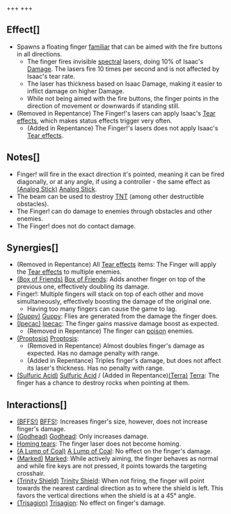 +++
+++

Effect[]
--------


* Spawns a floating finger [familiar](/wiki/Familiar "Familiar") that can be aimed with the fire buttons in all directions.
	+ The finger fires invisible [spectral](/wiki/Spectral "Spectral") lasers, doing 10% of Isaac's [Damage](/wiki/Damage "Damage"). The lasers fire 10 times per second and is not affected by Isaac's tear rate.
	+ The laser has thickness based on Isaac Damage, making it easier to inflict damage on higher Damage.
	+ While not being aimed with the fire buttons, the finger points in the direction of movement or downwards if standing still.
* (Removed in Repentance) The Finger!'s lasers can apply Isaac's [Tear effects](/wiki/Tear_effects "Tear effects"), which makes status effects trigger very often.
	+ (Added in Repentance) The Finger!'s lasers does not apply Isaac's [Tear effects](/wiki/Tear_effects "Tear effects").


Notes[]
-------


* Finger! will fire in the exact direction it's pointed, meaning it can be fired diagonally, or at any angle, if using a controller - the same effect as [(Analog Stick)](/wiki/Analog_Stick "Analog Stick") [Analog Stick](/wiki/Analog_Stick "Analog Stick").
* The beam can be used to destroy [TNT](/wiki/TNT "TNT") (among other destructible obstacles).
* The Finger! can do damage to enemies through obstacles and other enemies.
* The Finger! does not do contact damage.


Synergies[]
-----------


* (Removed in Repentance) All [Tear effects](/wiki/Tear_effects "Tear effects") items: The Finger will apply the [Tear effects](/wiki/Tear_effects "Tear effects") to multiple enemies.
* [(Box of Friends)](/wiki/Box_of_Friends "Box of Friends") [Box of Friends](/wiki/Box_of_Friends "Box of Friends"): Adds another finger on top of the previous one, effectively doubling its damage.
* Finger!: Multiple fingers will stack on top of each other and move simultaneously, effectively boosting the damage of the original one.
	+ Having too many fingers can cause the game to lag.
* [(Guppy)](/wiki/Guppy "Guppy") [Guppy](/wiki/Guppy "Guppy"): Flies are generated from the damage the finger does.
* [(Ipecac)](/wiki/Ipecac "Ipecac") [Ipecac](/wiki/Ipecac "Ipecac"): The finger gains massive damage boost as expected.
	+ (Removed in Repentance) The finger can [poison](/wiki/Poison "Poison") enemies.
* [(Proptosis)](/wiki/Proptosis "Proptosis") [Proptosis](/wiki/Proptosis "Proptosis"):
	+ (Removed in Repentance) Almost doubles finger's damage as expected. Has no damage penalty with range.
	+ (Added in Repentance) Triples finger's damage, but does not affect its laser's thickness. Has no penalty with range.
* [(Sulfuric Acid)](/wiki/Sulfuric_Acid "Sulfuric Acid") [Sulfuric Acid](/wiki/Sulfuric_Acid "Sulfuric Acid") / (Added in Repentance)[(Terra)](/wiki/Terra "Terra") [Terra](/wiki/Terra "Terra"): The finger has a chance to destroy rocks when pointing at them.


Interactions[]
--------------


* [(BFFS!)](/wiki/BFFS! "BFFS!") [BFFS!](/wiki/BFFS! "BFFS!"): Increases finger's size, however, does not increase finger's damage.
* [(Godhead)](/wiki/Godhead "Godhead") [Godhead](/wiki/Godhead "Godhead"): Only increases damage.
* [Homing tears](/wiki/Homing_tears "Homing tears"): The finger laser does not become homing.
* [(A Lump of Coal)](/wiki/A_Lump_of_Coal "A Lump of Coal") [A Lump of Coal](/wiki/A_Lump_of_Coal "A Lump of Coal"): No effect on the finger's damage.
* [(Marked)](/wiki/Marked "Marked") [Marked](/wiki/Marked "Marked"): While actively aiming, the finger behaves as normal and while fire keys are not pressed, it points towards the targeting crosshair.
* [(Trinity Shield)](/wiki/Trinity_Shield "Trinity Shield") [Trinity Shield](/wiki/Trinity_Shield "Trinity Shield"): When not firing, the finger will point towards the nearest cardinal direction as to where the shield is left. This favors the vertical directions when the shield is at a 45° angle.
* [(Trisagion)](/wiki/Trisagion "Trisagion") [Trisagion](/wiki/Trisagion "Trisagion"): No effect on finger's damage.


